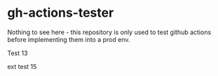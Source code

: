 # gh-actions-tester
Nothing to see here - this repository is only used to test github actions before implementing them into a prod env.

Test 13

ext test 15
